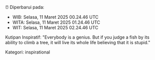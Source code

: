 ⏰ Diperbarui pada:
- WIB: Selasa, 11 Maret 2025 00.24.46 UTC
- WITA: Selasa, 11 Maret 2025 01.24.46 UTC
- WIT: Selasa, 11 Maret 2025 02.24.46 UTC

Kutipan Inspiratif:
"Everybody is a genius. But if you judge a fish by its ability to climb a tree, it will live its whole life believing that it is stupid."


Kategori: inspirational

